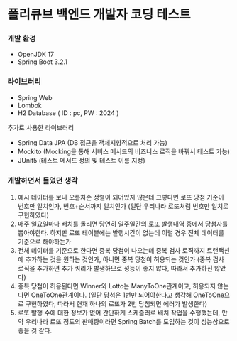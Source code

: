 # 폴리큐브 백엔드 개발자 코딩 테스트

### 개발 환경

- OpenJDK 17
- Spring Boot 3.2.1

### 라이브러리

- Spring Web
- Lombok
- H2 Database ( ID : pc, PW : 2024 )

추가로 사용한 라이브러리

- Spring Data JPA (DB 접근을 객체지향적으로 처리 가능)
- Mockito (Mocking을 통해 서비스 메서드의 비즈니스 로직을 바꿔서 테스트 가능)
- JUnit5 (테스트 메서드 정의 및 테스트 이름 지정)

### 개발하면서 들었던 생각

1. 예시 데이터를 보니 오름차순 정렬이 되어있지 않은데 그렇다면 로또 당첨 기준이 번호만 일치인가, 번호+순서까지 일치인가 (일단 우리나라 로또처럼 번호만 일치로 구현하였다)
2. 매주 일요일마다 배치를 돌리면 당연히 일주일간의 로또 발행내역 중에서 당첨자를 뽑아야한다. 하지만 로또 테이블에는 발행시간이 없는데 이럴 경우 전체 데이터를 기준으로 해야하는가
3. 전체 데이터를 기준으로 한다면 중복 당첨이 나오는데 중복 검사 로직까지 트랜잭션에 추가하는 것을 원하는 것인가, 아니면 중복 당첨이 허용되는 것인가 (중복 검사 로직을 추가하면 추가 쿼리가 발생하므로 성능이 좋지 않다, 따라서 추가하진 않았다)
4. 중복 당첨이 허용된다면 Winner와 Lotto는 ManyToOne관계이고, 허용되지 않는다면 OneToOne관계이다. (일단 당첨은 1번만 되어야한다고 생각해 OneToOne으로 구현하였다, 따라서 현재 하나의 로또가 2번 당첨되면 에러가 발생한다)
5. 로또 발행 수에 대한 정보가 없어 간단하게 스케줄러로 배치 작업을 수행했는데, 만약 우리나라 로또 정도의 판매량이라면 Spring Batch를 도입하는 것이 성능상으로 좋을 것 같다.
